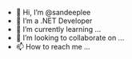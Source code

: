 - 👋 Hi, I’m @sandeeplee
- 👀 I’m a .NET Developer
- 🌱 I’m currently learning ...
- 💞️ I’m looking to collaborate on ...
- 📫 How to reach me ...

<!---
sandeeplee/sandeeplee is a ✨ special ✨ repository because its `README.md` (this file) appears on your GitHub profile.
You can click the Preview link to take a look at your changes.
--->
